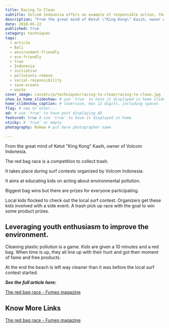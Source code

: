 ```yaml
---
title: Racing To Clean
subtitle: Volcom Indonesia offers an example of responsible action, the Red Bag race.
description: "From the great mind of Ketut \"King Kong\" Kasih, owner of Volcom Indonesia. The red bag race is a competition to collect trash at surf contests." # max 160 digits cos dunno how to trim it, yet......
date: 2018-05-22
published: true
category: techniques
tags:
  - article
  - Bali
  - environment-friendly
  - eco-friendly
  - free
  - Indonesia
  - initiative
  - pollutants-remove
  - social-responsibility
  - save-oceans
  - waste
cover_image: /assets/p/techniques/racing-to-clean/racing-to-clean.jpg
show_in_home_slideshow: # use 'true' to have it displayed in home slideshow
home_slideshow_caption: # lowercase, max 12 digits, including spaces
flag: # new or other...
ad: # use 'true' to have post displaying AD
featured: true # use 'true' to have it displayed in home
sticky: # 'true' or empty
photography: Rokma # put here photographer name

---
```


From the great mind of Ketut "King Kong" Kasih, owner of Volcom Indonesia.

The red bag race is a competition to collect trash.

It takes place during surf contests organized by Volcom Indonesia.

It aims at educating kids on acting about environmental pollution.

Biggest bag wins but there are prizes for everyone participating.

Local kids flocked to check out the local surf contest. Organizers get these kids involved with a side event. A trash pick up race with the goal to win some product prizes.

## Leveraging youth enthusiasm to improve the environment.

Cleaning plastic pollution is a game. Kids are given a 10 minutes and a red bag. When time is up, they all line up with their hunt and got their moment of fame and free products.

At the end the beach is left way cleaner than it was before the local surf contest started.


**_See the full article here:_**

[The red bag race - Fumes magazine](https://fumes.junglestar.org/balance/the-red-bag-race/)



## Know More Links

[The red bag race - Fumes magazine](https://fumes.junglestar.org/balance/the-red-bag-race/)
